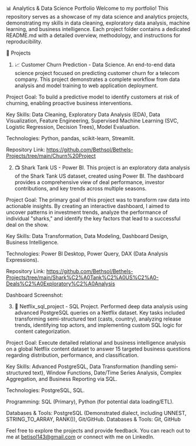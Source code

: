 📊 Analytics & Data Science Portfolio
Welcome to my portfolio! This repository serves as a showcase of my data science and analytics projects, demonstrating my skills in data cleaning, exploratory data analysis, machine learning, and business intelligence. Each project folder contains a dedicated README.md with a detailed overview, methodology, and instructions for reproducibility.

🚀 Projects
1. 📈 Customer Churn Prediction - Data Science. 
An end-to-end data science project focused on predicting customer churn for a telecom company. This project demonstrates a complete workflow from data analysis and model training to web application deployment.

Project Goal: To build a predictive model to identify customers at risk of churning, enabling proactive business interventions.

Key Skills: Data Cleaning, Exploratory Data Analysis (EDA), Data Visualization, Feature Engineering, Supervised Machine Learning (SVC, Logistic Regression, Decision Trees), Model Evaluation.

Technologies: Python, pandas, scikit-learn, Streamlit.

Repository Link: https://github.com/Bethsol/Bethels-Projects/tree/main/Churn%20Project

2. 📺 Shark Tank US - Power BI. 
This project is an exploratory data analysis of the Shark Tank US dataset, created using Power BI. The dashboard provides a comprehensive view of deal performance, investor contributions, and key trends across multiple seasons.

Project Goal: The primary goal of this project was to transform raw data into actionable insights. By creating an interactive dashboard, I aimed to uncover patterns in investment trends, analyze the performance of individual "sharks," and identify the key factors that lead to a successful deal on the show.

Key Skills: Data Transformation, Data Modeling, Dashboard Design, Business Intelligence.

Technologies: Power BI Desktop, Power Query, DAX (Data Analysis Expressions).

Repository Link: https://github.com/Bethsol/Bethels-Projects/tree/main/Shark%C2%A0Tank%C2%A0US%C2%A0-Deals%C2%A0Exploratory%C2%A0Analysis

Dashboard Screenshot:

3. 💾 Netflix_sql_project - SQL Project.
Performed deep data analysis using advanced PostgreSQL queries on a Netflix dataset. Key tasks included transforming semi-structured text (casts, country), analyzing release trends, identifying top actors, and implementing custom SQL logic for content categorization.

Project Goal:
Execute detailed relational and business intelligence analysis on a global Netflix content dataset to answer 15 targeted business questions regarding distribution, performance, and classification.

Key Skills:
Advanced PostgreSQL, Data Transformation (handling semi-structured text), Window Functions, Date/Time Series Analysis, Complex Aggregation, and Business Reporting via SQL.

Technologies:
PostgreSQL, SQL.

Programming:
SQL (Primary), Python (for potential data loading/ETL).

Databases & Tools:
PostgreSQL (Demonstrated dialect, including UNNEST, STRING_TO_ARRAY, RANK()), Git/GitHub.
Databases & Tools: Git, GitHub

Feel free to explore the projects and provide feedback. You can reach out to me at betisol143@gmail.com or connect with me on LinkedIn.
